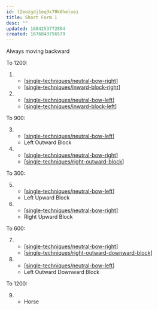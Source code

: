 ```yaml
---
id: l2eozgdj1eq3x70k8heloei
title: Short Form 1
desc: ""
updated: 1684253772804
created: 1676843756579
---
```


Always moving backward

To 1200:

1.  - [[single-techniques/neutral-bow-right]]
    - [[single-techniques/inward-block-right]]
2.  - [[single-techniques/neutral-bow-left]]
    - [[single-techniques/inward-block-left]]

To 900:

3.  - [[single-techniques/neutral-bow-left]]
    - Left Outward Block
4.  - [[single-techniques/neutral-bow-right]]
    - [[single-techniques/right-outward-block]]

To 300:

5.  - [[single-techniques/neutral-bow-left]]
    - Left Upward Block
6.  - [[single-techniques/neutral-bow-right]]
    - Right Upward Block

To 600:

7.  - [[single-techniques/neutral-bow-right]]
    - [[single-techniques/right-outward-downward-block]]
8.  - [[single-techniques/neutral-bow-left]]
    - Left Outward Downward Block

To 1200:

9.  - Horse

[//begin]: # "Autogenerated link references for markdown compatibility"
[single-techniques/neutral-bow-right]: ../single-techniques/neutral-bow-right.md "Right Neutral Bow"
[single-techniques/inward-block-right]: ../single-techniques/inward-block-right.md "Right Inward Block"
[single-techniques/neutral-bow-left]: ../single-techniques/neutral-bow-left.md "Left Neutral Bow"
[single-techniques/inward-block-left]: ../single-techniques/inward-block-left.md "Left Inward Block"
[single-techniques/right-outward-block]: ../single-techniques/right-outward-block.md "Right Outward Block"
[single-techniques/right-outward-downward-block]: ../single-techniques/right-outward-downward-block.md "Right Outward Downward Block"
[//end]: # "Autogenerated link references"
